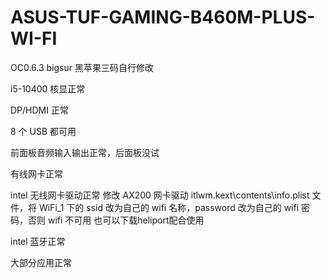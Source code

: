 # ASUS-TUF-GAMING-B460M-PLUS-WI-FI

OC0.6.3 bigsur
黑苹果三码自行修改

i5-10400 核显正常

DP/HDMI 正常

8 个 USB 都可用

前面板音频输入输出正常，后面板没试

有线网卡正常

intel 无线网卡驱动正常 修改 AX200 网卡驱动 itlwm.kext\contents\info.plist 文件，将 WiFi_1 下的 ssid 改为自己的 wifi 名称，password 改为自己的 wifi 密码，否则 wifi 不可用
也可以下载heliport配合使用

intel 蓝牙正常

大部分应用正常
